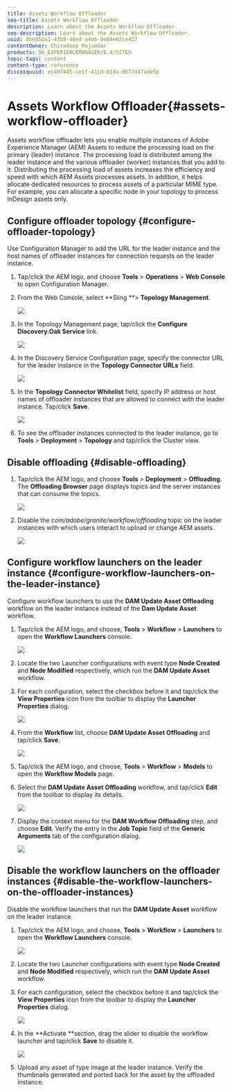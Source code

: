 ```yaml
---
title: Assets Workflow Offloader
seo-title: Assets Workflow Offloader
description: Learn about the Assets Workflow Offloader.
seo-description: Learn about the Assets Workflow Offloader.
uuid: dbe85da1-47b8-48ed-a4a6-9e84e62ce427
contentOwner: Chiradeep Majumdar
products: SG_EXPERIENCEMANAGER/6.4/SITES
topic-tags: content
content-type: reference
discoiquuid: ec497445-ce1f-411d-81da-d677d47ade5b
---
```


# Assets Workflow Offloader{#assets-workflow-offloader}

Assets workflow offloader lets you enable multiple instances of Adobe Experience Manager (AEM) Assets to reduce the processing load on the primary (leader) instance. The processing load is distributed among the leader instance and the various offloader (worker) instances that you add to it. Distributing the processing load of assets increases the efficiency and speed with which AEM Assets processes assets. In addition, it helps allocate dedicated resources to process assets of a particular MIME type. For example, you can allocate a specific node in your topology to process InDesign assets only.

## Configure offloader topology {#configure-offloader-topology}

Use Configuration Manager to add the URL for the leader instance and the host names of offloader instances for connection requests on the leader instance.

1. Tap/click the AEM logo, and choose **Tools** &gt; **Operations** &gt; **Web Console** to open Configuration Manager.
1. From the Web Console, select **Sling **&gt; **Topology Management**.

   ![](assets/chlimage_1-44.png)

1. In the Topology Management page, tap/click the **Configure Discovery.Oak Service** link.

   ![](assets/chlimage_1-45.png)

1. In the Discovery Service Configuration page, specify the connector URL for the leader instance in the **Topology Connector URLs** field.

   ![](assets/chlimage_1-46.png)

1. In the **Topology Connector Whitelist** field, specify IP address or host names of offloader instances that are allowed to connect with the leader instance. Tap/click **Save**.

   ![](assets/chlimage_1-47.png)

1. To see the offloader instances connected to the leader instance, go to **Tools** &gt; **Deployment** &gt; **Topology** and tap/click the Cluster view.

## Disable offloading {#disable-offloading}

1. Tap/click the AEM logo, and choose **Tools** &gt; **Deployment** &gt; **Offloading**. The **Offloading Browser** page displays topics and the server instances that can consume the topics.

   ![](assets/chlimage_1-48.png)

1. Disable the *com/adobe/granite/workflow/offloading* topic on the leader instances with which users interact to upload or change AEM assets.

   ![](assets/chlimage_1-49.png)

## Configure workflow launchers on the leader instance {#configure-workflow-launchers-on-the-leader-instance}

Configure workflow launchers to use the **DAM Update Asset Offloading** workflow on the leader instance instead of the **Dam Update Asset** workflow.

1. Tap/click the AEM logo, and choose, **Tools** &gt; **Workflow** &gt; **Launchers** to open the **Workflow Launchers** console.

   ![](assets/chlimage_1-50.png)

1. Locate the two Launcher configurations with event type **Node Created** and **Node Modified** respectively, which run the **DAM Update Asset** workflow.
1. For each configuration, select the checkbox before it and tap/click the **View Properties** icon from the toolbar to display the **Launcher Properties** dialog.

   ![](assets/chlimage_1-51.png)

1. From the **Workflow** list, choose **DAM Update Asset Offloading** and tap/click **Save**.

   ![](assets/chlimage_1-52.png)

1. Tap/click the AEM logo, and choose, **Tools** &gt; **Workflow** &gt; **Models** to open the **Workflow Models** page.
1. Select the **DAM Update Asset Offloading** workflow, and tap/click **Edit** from the toolbar to display its details.

   ![](assets/chlimage_1-53.png)

1. Display the context menu for the **DAM Workflow Offloading** step, and choose **Edit**. Verify the entry in the **Job Topic** field of the **Generic Arguments** tab of the configuration dialog.

   ![](assets/chlimage_1-54.png)

## Disable the workflow launchers on the offloader instances {#disable-the-workflow-launchers-on-the-offloader-instances}

Disable the workflow launchers that run the **DAM Update Asset** workflow on the leader instance.

1. Tap/click the AEM logo, and choose, **Tools** &gt; **Workflow** &gt; **Launchers** to open the **Workflow Launchers** console.

   ![](assets/chlimage_1-55.png)

1. Locate the two Launcher configurations with event type **Node Created** and **Node Modified** respectively, which run the **DAM Update Asset** workflow.
1. For each configuration, select the checkbox before it and tap/click the **View Properties** icon from the toolbar to display the **Launcher Properties** dialog.

   ![](assets/chlimage_1-56.png)

1. In the **Activate **section, drag the slider to disable the workflow launcher and tap/click **Save** to disable it.

   ![](assets/chlimage_1-57.png)

1. Upload any asset of type image at the leader instance. Verify the thumbnails generated and ported back for the asset by the offloaded instance.

